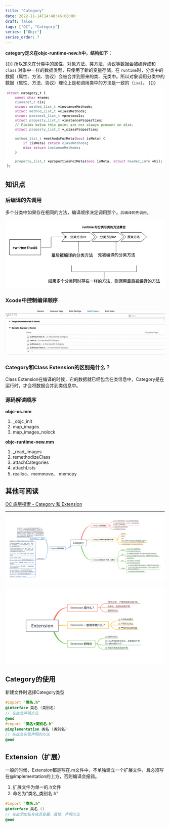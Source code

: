 ```yaml
---
title: "Category"
date: 2022-11-14T14:48:46+08:00
draft: false
tags: ["OC", "Category"]
series: ["Objc"]
series_order: 7
---
```


**category定义在objc-runtime-new.h中，结构如下：**


{{<alert>}}
所以定义在分类中的属性、对象方法、类方法、协议等数据会被编译成和 `class` 对象中一样的数据类型，只使用了新的变量存储。在 `runtime`时，分类中的数据（属性、方法、协议）会被合并到原来的类、元类中。所以对象调用分类中的数据（属性、方法、协议）理论上是和调用类中的方法是一致的（`isa`）。
{{</alert>}}


![0](0.png)

## 知识点

### 后编译的先调用

多个分类中如果存在相同的方法，编译顺序决定调用那个。`后编译的先调用`。

![1](1.png)

### Xcode中控制编译顺序

![2](2.png)

### Category和Class Extension的区别是什么？

Class Extension在编译的时候，它的数据就已经包含在类信息中，Category是在运行时，才会将数据合并到类信息中。

### 源码解读顺序

**objc-os.mm**

1. _objc_init
2. map_images
3. map_images_nolock

**objc-runtime-new.mm**

1. _read_images
2. remethodizeClass
3. attachCategories
4. attachLists
5. realloc、memmove、 memcpy

## 其他可阅读

[OC 底层探索 - Category 和 Extension](https://juejin.cn/post/6844904067987144711)

---

![3](3.png)

![4](4.png)

## Category的使用

新建文件时选择Category类型

```objectivec
#import "类名.h" 
@interface 类名 (类别名) 
// 在此处声明方法 
@end
#import "类名+类别名.h" 
@implementation 类名 (类别名) 
// 在此处实现声明的方法 
@end
```

## Extension（扩展）

一般的时候，Extension都是写在.m文件中，不单独建立一个扩展文件，且必须写在@implementation的上方，否则编译会报错。

1. 扩展文件为单一的.h文件
2. 命名为"类名_类别名.h"

```objectivec
#import "类名.h" 
@interface 类名 () 
// 在此添加私有成员变量、属性、声明方法 
@end
```